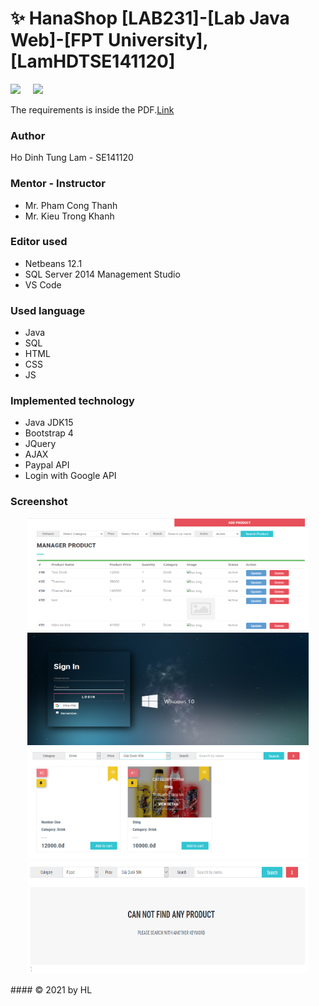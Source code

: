 <h1 align='left'>✨ HanaShop [LAB231]-[Lab Java Web]-[FPT University], [LamHDTSE141120] </h1>
<a href="https://github.com/Hl112/HanaShop.git"><img height="40" src="https://img.shields.io/badge/HanaShop-100000?style=for-the-badge&logo=github&logoColor=white"/></a>&nbsp;&nbsp;&nbsp;&nbsp;
<img src="https://badgen.net/maven/v/maven-central/com.google.code.gson/gson"/>


The requirements is inside the PDF.<a href="https://github.com/Hl112/HanaShop/blob/fbad0e90bbee61834f4817ea98df746345c96919/J3.L.P0013.%20Hana%20Shop-600.pdf">Link</a>

### Author
  Ho Dinh Tung Lam - SE141120
  
### Mentor - Instructor
  * Mr. Pham Cong Thanh
  * Mr. Kieu Trong Khanh
  
### Editor used
* Netbeans 12.1
* SQL Server 2014 Management Studio
* VS Code

### Used language
* Java
* SQL
* HTML
* CSS
* JS

### Implemented technology
* Java JDK15
* Bootstrap 4
* JQuery
* AJAX
* Paypal API
* Login with Google API

### Screenshot
<p align='center'>
<img width="450" height="180" src="https://github.com/Hl112/HanaShop/blob/6d326fcfe11fa5e718d1928817debc530701c8c5/Screenshot.png"/>
<img width="450" height="180" src="https://github.com/Hl112/HanaShop/blob/5b1a5045f21291fae5c032f96fe6a26a696adfa2/Screenshot3.png"/>
<img width="450" height="180" src="https://github.com/Hl112/HanaShop/blob/6d326fcfe11fa5e718d1928817debc530701c8c5/Screenshot1.png"/>
<img width="450" height="180" src="https://github.com/Hl112/HanaShop/blob/6d326fcfe11fa5e718d1928817debc530701c8c5/Screenshot2.png"/>
<p>
#### © 2021 by HL
